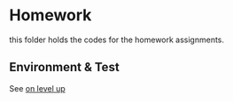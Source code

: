 Homework
========

this folder holds the codes for the homework assignments.

Environment & Test
------------------

See [on level up](https://github.com/dvberkel/udacity/blob/master/cs262/unit-01/README.md "Readmee of unit-1")
